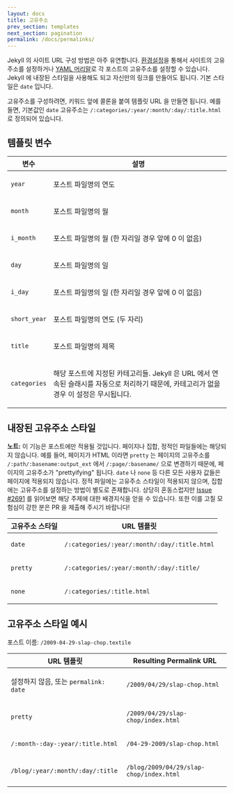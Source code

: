 ```yaml
---
layout: docs
title: 고유주소
prev_section: templates
next_section: pagination
permalink: /docs/permalinks/
---
```


Jekyll 의 사이트 URL 구성 방법은 아주 유연합니다. [환경설정](../configuration/)을 통해서 사이트의 고유주소를 설정하거나 [YAML 머리말](../frontmatter/)로 각 포스트의 고유주소를 설정할 수 있습니다. Jekyll 에 내장된 스타일을 사용해도 되고 자신만의 링크를 만들어도 됩니다. 기본 스타일은 `date` 입니다.

고유주소를 구성하려면, 키워드 앞에 콜론을 붙여 템플릿 URL 을 만들면 됩니다. 예를 들면, 기본값인 `date` 고유주소는 `/:categories/:year/:month/:day/:title.html` 로 정의되어 있습니다.

## 템플릿 변수

<div class="mobile-side-scroller">
<table>
  <thead>
    <tr>
      <th>변수</th>
      <th>설명</th>
    </tr>
  </thead>
  <tbody>
    <tr>
      <td>
        <p><code>year</code></p>
      </td>
      <td>
        <p>포스트 파일명의 연도</p>
      </td>
    </tr>
    <tr>
      <td>
        <p><code>month</code></p>
      </td>
      <td>
        <p>포스트 파일명의 월</p>
      </td>
    </tr>
    <tr>
      <td>
        <p><code>i_month</code></p>
      </td>
      <td>
        <p>포스트 파일명의 월 (한 자리일 경우 앞에 0 이 없음)</p>
      </td>
    </tr>
    <tr>
      <td>
        <p><code>day</code></p>
      </td>
      <td>
        <p>포스트 파일명의 일</p>
      </td>
    </tr>
    <tr>
      <td>
        <p><code>i_day</code></p>
      </td>
      <td>
        <p>포스트 파일명의 일 (한 자리일 경우 앞에 0 이 없음)</p>
      </td>
    </tr>
    <tr>
      <td>
        <p><code>short_year</code></p>
      </td>
      <td>
        <p>포스트 파일명의 연도 (두 자리)</p>
      </td>
    </tr>
    <tr>
      <td>
        <p><code>title</code></p>
      </td>
      <td>
        <p>포스트 파일명의 제목</p>
      </td>
    </tr>
    <tr>
      <td>
        <p><code>categories</code></p>
      </td>
      <td>
        <p>
          해당 포스트에 지정된 카테고리들. Jekyll 은 URL 에서 연속된 슬래시를 자동으로 처리하기 때문에, 카테고리가 없을 경우 이 설정은 무시됩니다.
        </p>
      </td>
    </tr>
  </tbody>
</table>
</div>

## 내장된 고유주소 스타일

**노트:** 이 기능은 포스트에만 적용될 것입니다. 페이지나 집합, 정적인 파일들에는 해당되지 않습니다. 예를 들어, 페이지가 HTML 이라면 `pretty` 는 페이지의 고유주소를 `/:path/:basename:output_ext` 에서 `/:page/:basename/` 으로 변경하기 때문에, 페이지의 고유주소가 "prettyifying" 됩니다. `date` 나 `none` 등 다른 모든 사용자 값들은 페이지에 적용되지 않습니다. 정적 파일에는 고유주소 스타일이 적용되지 않으며, 집합에는 고유주소를 설정하는 방법이 별도로 존재합니다. 상당히 혼동스럽지만 [Issue #2691](https://github.com/jekyll/jekyll/issues/2691) 를 읽어보면 해당 주제에 대한 배경지식을 얻을 수 있습니다. 또한 이를 고칠 모험심이 강한 분은 PR 을 제출해 주시기 바랍니다!

<div class="mobile-side-scroller">
<table>
  <thead>
    <tr>
      <th>고유주소 스타일</th>
      <th>URL 템플릿</th>
    </tr>
  </thead>
  <tbody>
    <tr>
      <td>
        <p><code>date</code></p>
      </td>
      <td>
        <p><code>/:categories/:year/:month/:day/:title.html</code></p>
      </td>
    </tr>
    <tr>
      <td>
        <p><code>pretty</code></p>
      </td>
      <td>
        <p><code>/:categories/:year/:month/:day/:title/</code></p>
      </td>
    </tr>
    <tr>
      <td>
        <p><code>none</code></p>
      </td>
      <td>
        <p><code>/:categories/:title.html</code></p>
      </td>
    </tr>
  </tbody>
</table>
</div>

## 고유주소 스타일 예시

포스트 이름: `/2009-04-29-slap-chop.textile`

<div class="mobile-side-scroller">
<table>
  <thead>
    <tr>
      <th>URL 템플릿</th>
      <th>Resulting Permalink URL</th>
    </tr>
  </thead>
  <tbody>
    <tr>
      <td>
        <p>설정하지 않음, 또는 <code>permalink: date</code></p>
      </td>
      <td>
        <p><code>/2009/04/29/slap-chop.html</code></p>
      </td>
    </tr>
    <tr>
      <td>
        <p><code>pretty</code></p>
      </td>
      <td>
        <p><code>/2009/04/29/slap-chop/index.html</code></p>
      </td>
    </tr>
    <tr>
      <td>
        <p><code>/:month-:day-:year/:title.html</code></p>
      </td>
      <td>
        <p><code>/04-29-2009/slap-chop.html</code></p>
      </td>
    </tr>
    <tr>
      <td>
        <p><code>/blog/:year/:month/:day/:title</code></p>
      </td>
      <td>
        <p><code>/blog/2009/04/29/slap-chop/index.html</code></p>
      </td>
    </tr>
  </tbody>
</table>
</div>
